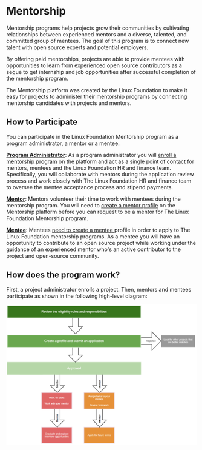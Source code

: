 # Mentorship

Mentorship programs help projects grow their communities by cultivating relationships between experienced mentors and a diverse, talented, and committed group of mentees. The goal of this program is to connect new talent with open source experts and potential employers.

By offering paid mentorships, projects are able to provide mentees with opportunities to learn from experienced open source contributors as a segue to get internship and job opportunities after successful completion of the mentorship program. 

The Mentorship platform was created by the Linux Foundation to make it easy for projects to administer their mentorship programs by connecting mentorship candidates with projects and mentors.

## How to Participate <a id="CommunityBridgeMentorship-HowtoParticipate"></a>

You can participate in the Linux Foundation Mentorship program as a program administrator, a mentor or a mentee. 

[**Program Administrator**](administrators/): As a program administrator you will [enroll a mentorship program](administrators/enroll-your-project/) on the platform and act as a single point of contact for mentors, mentees and the Linux Foundation HR and finance team. Specifically, you will collaborate with mentors during the application review process and work closely with The Linux Foundation HR and finance team to oversee the mentee acceptance process and stipend payments.

[**Mentor**](mentors/): Mentors volunteer their time to work with mentees during the mentorship program. You will need to [create a mentor profile](mentors/create-a-mentor-profile/) on the Mentorship platform before you can request to be a mentor for The Linux Foundation Mentorship program. 

[**Mentee**](mentees/): Mentees [need to create a mentee ](https://docs.linuxfoundation.org/docs/communitybridge/mentorship/mentees/create-a-mentee-profile)profile in order to apply to The Linux Foundation mentorship programs. As a mentee you will have an opportunity to contribute to an open source project while working under the guidance of an experienced mentor who's an active contributor to the project and open-source community.

## How does the program work? <a id="CommunityBridgeMentorship-HowDoesitWork?"></a>

First, a project administrator enrolls a project. Then, mentors and mentees participate as shown in the following high-level diagram:

![](../.gitbook/assets/how-mentorship-works.png)

